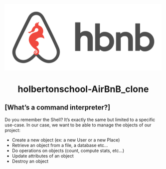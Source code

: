 <img  alt="hbnblogo" src="images/HBNB1.png">

<h1 align="center">holbertonschool-AirBnB_clone</h1>

## [What’s a command interpreter?]
Do you remember the Shell? It’s exactly the same but limited to a specific use-case. In our case, we want to be able to manage the objects of our project:
* Create a new object (ex: a new User or a new Place)
* Retrieve an object from a file, a database etc…
* Do operations on objects (count, compute stats, etc…)
* Update attributes of an object
* Destroy an object
